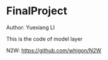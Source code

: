 # FinalProject
Author: Yuexiang LI

This is the code of model layer

N2W: https://github.com/whigon/N2W
